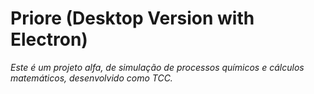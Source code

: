 # Priore (Desktop Version with Electron)

*Este é um projeto alfa, de simulação de processos químicos e cálculos matemáticos, desenvolvido como TCC.*

